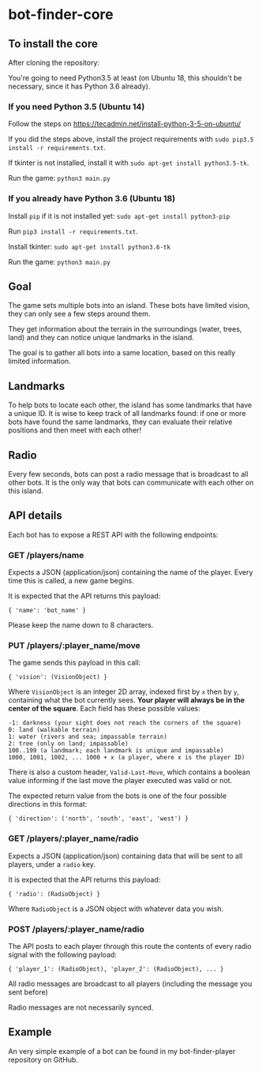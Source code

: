 # bot-finder-core

## To install the core

After cloning the repository:

You're going to need Python3.5 at least (on Ubuntu 18, this shouldn't be necessary, since it has Python 3.6 already).

### If you need Python 3.5 (Ubuntu 14)

Follow the steps on https://tecadmin.net/install-python-3-5-on-ubuntu/

If you did the steps above, install the project requirements with `sudo pip3.5 install -r requirements.txt`. 

If tkinter is not installed, install it with `sudo apt-get install python3.5-tk`.

Run the game: `python3 main.py`

### If you already have Python 3.6 (Ubuntu 18)

Install `pip` if it is not installed yet: `sudo apt-get install python3-pip` 

Run `pip3 install -r requirements.txt`.

Install tkinter: `sudo apt-get install python3.6-tk`

Run the game: `python3 main.py`

## Goal

The game sets multiple bots into an island. These bots have limited vision, they can only see a few steps around them.

They get information about the terrain in the surroundings (water, trees, land) and they can notice unique landmarks in the island.

The goal is to gather all bots into a same location, based on this really limited information.

## Landmarks

To help bots to locate each other, the island has some landmarks that have a unique ID. It is wise to keep track of all landmarks found: if one or more bots have found the same landmarks, they can evaluate their relative positions and then meet with each other!

## Radio

Every few seconds, bots can post a radio message that is broadcast to all other bots. It is the only way that bots can communicate with each other on this island.

## API details

Each bot has to expose a REST API with the following endpoints:

### GET /players/name

Expects a JSON (application/json) containing the name of the player. Every time this is called, a new game begins.

It is expected that the API returns this payload:

```
{ 'name': 'bot_name' } 
```

Please keep the name down to 8 characters.

### PUT /players/:player_name/move

The game sends this payload in this call:

```
{ 'vision': (VisionObject) }
```

Where `VisionObject` is an integer 2D array, indexed first by `x` then by `y`, containing what the bot currently sees. **Your player will always be in the center of the square**. Each field has these possible values:

```
-1: darkness (your sight does not reach the corners of the square)
0: land (walkable terrain)
1: water (rivers and sea; impassable terrain) 
2: tree (only on land; impassable)
100..199 (a landmark; each landmark is unique and impassable)
1000, 1001, 1002, ... 1000 + x (a player, where x is the player ID) 
```

There is also a custom header, `Valid-Last-Move`, which contains a boolean value informing if the last move the player executed was valid or not.

The expected return value from the bots is one of the four possible directions in this format:

```
{ 'direction': ('north', 'south', 'east', 'west') }
```

### GET /players/:player_name/radio

Expects a JSON (application/json) containing data that will be sent to all players, under a `radio` key.

It is expected that the API returns this payload:

```
{ 'radio': (RadioObject) } 
```

Where `RadioObject` is a JSON object with whatever data you wish.

### POST /players/:player_name/radio

The API posts to each player through this route the contents of every radio signal with the following payload:

```
{ 'player_1': (RadioObject), 'player_2': (RadioObject), ... } 
```

All radio messages are broadcast to all players (including the message you sent before)

Radio messages are not necessarily synced. 

## Example

An very simple example of a bot can be found in my bot-finder-player repository on GitHub.
